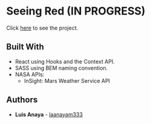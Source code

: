 # Seeing Red (IN PROGRESS)

Click [here](https://laanayam333.github.io/seeing-red/) to see the project.

## Built With

* React using Hooks and the Context API. 
* SASS using BEM naming convention.
* NASA APIs: 
    * InSight: Mars Weather Service API

## Authors

* **Luis Anaya** - [laanayam333](https://github.com/laanayam333)
